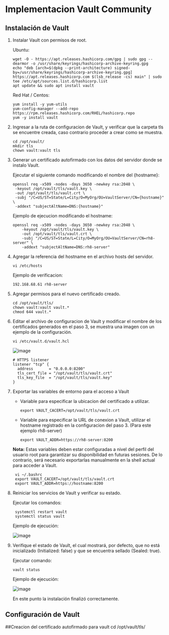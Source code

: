 # Implementacion Vault Community



## Instalación de Vault

1. Instalar Vault con permisos de root.

   Ubuntu:
   
       wget -O - https://apt.releases.hashicorp.com/gpg | sudo gpg --dearmor -o /usr/share/keyrings/hashicorp-archive-keyring.gpg
       echo "deb [arch=$(dpkg --print-architecture) signed-by=/usr/share/keyrings/hashicorp-archive-keyring.gpg] https://apt.releases.hashicorp.com $(lsb_release -cs) main" | sudo tee /etc/apt/sources.list.d/hashicorp.list
       apt update && sudo apt install vault

   Red Hat / Centos:

       yum install -y yum-utils
       yum-config-manager --add-repo https://rpm.releases.hashicorp.com/RHEL/hashicorp.repo
       yum -y install vault


2. Ingresar a la ruta de configuracion de Vault, y verificar que la carpeta tls se encuentre creada, caso contrario proceder a crear como se muestra.

       cd /opt/vault/
       mkdir tls
       chown vault:vault tls

3. Generar un certificado autofirmado con los datos del servidor donde se instalo Vault.

   Ejecutar el siguiente comando modificando el nombre del {hostname}:

       openssl req -x509 -nodes -days 3650 -newkey rsa:2048 \
        -keyout /opt/vault/tls/vault.key \
        -out /opt/vault/tls/vault.crt \
        -subj "/C=US/ST=State/L=City/O=MyOrg/OU=VaultServer/CN={hostname}" \
        -addext "subjectAltName=DNS:{hostname}"

   Ejemplo de ejecucion modificando el hostname:

       openssl req -x509 -nodes -days 3650 -newkey rsa:2048 \
           -keyout /opt/vault/tls/vault.key \
           -out /opt/vault/tls/vault.crt \
           -subj "/C=US/ST=State/L=City/O=MyOrg/OU=VaultServer/CN=rh8-server" \
           -addext "subjectAltName=DNS:rh8-server"

4. Agregar la referencia del hostname en el archivo hosts del servidor.

       vi /etc/hosts

   Ejemplo de verificacion:

       192.168.68.61 rh8-server
   
5. Agregar permisos para el nuevo certificado creado.

       cd /opt/vault/tls/
       chown vault:vault vault.*
       chmod 644 vault.*

6. Editar el archivo de configuracion de Vault y modificar el nombre de los certificados generados en el paso 3, se muestra una imagen con un ejemplo de la configuración.

       vi /etc/vault.d/vault.hcl

   ![image](https://github.com/user-attachments/assets/8a830e88-70bd-4e0c-b7cb-9460b6354f2e)

  
       # HTTPS listener
       listener "tcp" {
         address       = "0.0.0.0:8200"
         tls_cert_file = "/opt/vault/tls/vault.crt"
         tls_key_file  = "/opt/vault/tls/vault.key"
       }


7. Exportar las variables de entorno para el acceso a Vault

   - Variable para especificar la ubicacion del certificado a utilizar.

         export VAULT_CACERT=/opt/vault/tls/vault.crt

   - Variable para especificar la URL de conexion a Vault, utilizar el hostname registrado en la configuracion del paso 3. (Para este ejemplo rh8-server)

         export VAULT_ADDR=https://rh8-server:8200

   **Nota:** Estas variables deben estar configuradas a nivel del perfil del usuario root para garantizar su disponibilidad en futuras sesiones. De lo contrario, será necesario exportarlas manualmente en la shell actual para acceder a Vault.

        vi ~/.bashrc
        export VAULT_CACERT=/opt/vault/tls/vault.crt
        export VAULT_ADDR=https://hostname:8200

9. Reiniciar los servicios de Vault y verificar su estado.

   Ejecutar los comandos:
   
        systemctl restart vault
        systemctl status vault

   Ejemplo de ejecución:

   ![image](https://github.com/user-attachments/assets/48c344c1-7a0a-4574-a00a-292404be4adb)

10. Verifique el estado de Vault, el cual mostrará, por defecto, que no está inicializado (Initialized: false) y que se encuentra sellado (Sealed: true).
   
    Ejecutar comando:

        vault status

    Ejemplo de ejecución:

    ![image](https://github.com/user-attachments/assets/af65c702-6a45-47ed-813b-5497fa198d5e)

    En este punto la instalación finalizó correctamente.
    
## Configuración de Vault






##Creacion del certificado autofirmado para vault
cd /opt/vault/tls/

